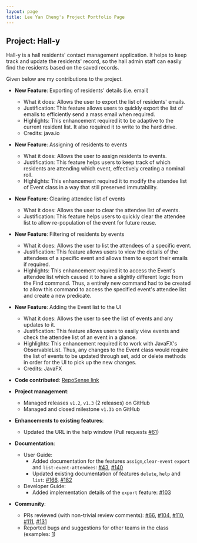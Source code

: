 ```yaml
---
layout: page
title: Lee Yan Cheng's Project Portfolio Page
---
```


## Project: Hall-y

Hall-y is a hall residents' contact management application. It helps to keep track and update the residents' record, so the hall admin staff can easily find the residents based on the saved records.

Given below are my contributions to the project.

* **New Feature**: Exporting of residents' details (i.e. email)
  * What it does: Allows the user to export the list of residents' emails.
  * Justification: This feature allows users to quickly export the list of emails to efficiently send a mass email when required.
  * Highlights: This enhancement required it to be adaptive to the current resident list. It also required it to write to the hard drive. 
  * Credits: java.io

* **New Feature**: Assigning of residents to events
  * What it does: Allows the user to assign residents to events.
  * Justification: This feature helps users to keep track of which residents are attending which event, effectively creating a nominal roll.
  * Highlights: This enhancement required it to modify the attendee list of Event class in a way that still preserved immutability. 

* **New Feature**: Clearing attendee list of events
  * What it does: Allows the user to clear the attendee list of events.
  * Justification: This feature helps users to quickly clear the attendee list to allow re-population of the event for future reuse. 

* **New Feature**: Filtering of residents by events
  * What it does: Allows the user to list the attendees of a specific event.
  * Justification: This feature allows users to view the details of the attendees of a specific event and allows them to export their emails if required.
  * Highlights: This enhancement required it to access the Event's attendee list which caused it to have a slightly different logic from the Find command. Thus, a entirely new command had to be created to allow this command to access the specified event's attendee list and create a new predicate.

* **New Feature**: Adding the Event list to the UI
  * What it does: Allows the user to see the list of events and any updates to it.
  * Justification: This feature allows users to easily view events and check the attendee list of an event in a glance.
  * Highlights: This enhancement required it to work with JavaFX's ObservableList. Thus, any changes to the Event class would require the list of events to be updated through set, add or delete methods in order for the UI to pick up the new changes.
  * Credits: JavaFX

* **Code contributed**: [RepoSense link](https://nus-cs2103-ay2021s1.github.io/tp-dashboard/#breakdown=true&search=yanchenglee98)

* **Project management**:
  * Managed releases `v1.2`, `v1.3` (2 releases) on GitHub
  * Managed and closed milestone `v1.3b` on GitHub
  
* **Enhancements to existing features**:
  * Updated the URL in the help window (Pull requests [\#61](https://github.com/AY2021S1-CS2103T-T11-2/tp/pull/61))

* **Documentation**:
  * User Guide:
    * Added documentation for the features `assign`,`clear-event` `export` and `list-event-attendees`: [\#43](https://github.com/AY2021S1-CS2103T-T11-2/tp/pull/43), [\#140](https://github.com/AY2021S1-CS2103T-T11-2/tp/pull/140)
    * Updated existing documentation of features `delete`, `help` and `list`: [\#166](https://github.com/AY2021S1-CS2103T-T11-2/tp/pull/166/files), [\#182](https://github.com/AY2021S1-CS2103T-T11-2/tp/pull/182)
  * Developer Guide:
    * Added implementation details of the `export` feature: [\#103](https://github.com/AY2021S1-CS2103T-T11-2/tp/pull/103)

* **Community**:
  * PRs reviewed (with non-trivial review comments): [\#66](https://github.com/AY2021S1-CS2103T-T11-2/tp/pull/66), [\#104](https://github.com/AY2021S1-CS2103T-T11-2/tp/pull/104), [\#110](https://github.com/AY2021S1-CS2103T-T11-2/tp/pull/110), [\#111](https://github.com/AY2021S1-CS2103T-T11-2/tp/pull/111), [\#131](https://github.com/AY2021S1-CS2103T-T11-2/tp/pull/131)
  * Reported bugs and suggestions for other teams in the class (examples: [1](https://github.com/yanchenglee98/ped/issues))
